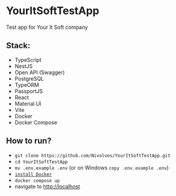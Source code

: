 # YourItSoftTestApp

Test app for Your It Soft company

## Stack:

- TypeScript
- NestJS
- Open API (Swagger)
- PostgreSQL
- TypeORM
- PassportJS
- React
- Material UI
- Vite
- Docker
- Docker Compose

## How to run?

- `git clone https://github.com/Nivolves/YourItSoftTestApp.git`
- `cd YourItSoftTestApp`
- `mv .env.example .env` (or on Windows `copy .env.example .env`)
- [`install Docker`](https://docs.docker.com/engine/install/)
- `docker compose up`
- navigate to [http://localhost](http://localhost)
